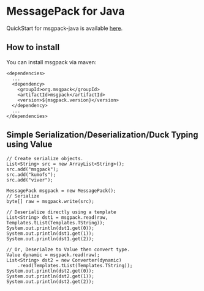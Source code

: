 # MessagePack for Java

QuickStart for msgpack-java is available [here](https://github.com/msgpack/msgpack-java/wiki/QuickStart).

## How to install

You can install msgpack via maven:

    <dependencies>
      ...
      <dependency>
        <groupId>org.msgpack</groupId>
        <artifactId>msgpack</artifactId>
        <version>${msgpack.version}</version>
      </dependency>
      ...
    </dependencies>

## Simple Serialization/Deserialization/Duck Typing using Value

    // Create serialize objects.
    List<String> src = new ArrayList<String>();
    src.add("msgpack");
    src.add("kumofs");
    src.add("viver");

    MessagePack msgpack = new MessagePack();
    // Serialize
    byte[] raw = msgpack.write(src);

    // Deserialize directly using a template
    List<String> dst1 = msgpack.read(raw, Templates.tList(Templates.TString));
    System.out.println(dst1.get(0));
    System.out.println(dst1.get(1));
    System.out.println(dst1.get(2));

    // Or, Deserialze to Value then convert type.
    Value dynamic = msgpack.read(raw);
    List<String> dst2 = new Converter(dynamic)
        .read(Templates.tList(Templates.TString));
    System.out.println(dst2.get(0));
    System.out.println(dst2.get(1));
    System.out.println(dst2.get(2));



